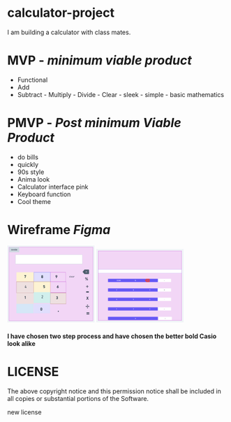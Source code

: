 # calculator-project
I am building a calculator with class mates.

# MVP - *minimum viable product*
  
  - Functional
   - Add
   - Subtract
    - Multiply
    - Divide
    - Clear
    - sleek
    - simple
    - basic mathematics


# PMVP - *Post minimum Viable Product*

- do bills
- quickly
- 90s style
- Anima look
- Calculator interface pink
-  Keyboard function
-  Cool theme

# Wireframe *Figma*

<img src="calculator1.png" alt="WireFrame" style="width:200px;"/>
<img src="calculator.png" alt="WireFrame" style="width:200px;"/>

####  I have chosen two step process and have chosen the better bold  Casio look alike

<!-- 
  # h1

  ## h2

  ### h3

  #### h4

  ##### h5 -->


<!-- **This is Bold Text**
*This is Italic Text*
>this is a block quote
- item 1
- item 2

1. item
2. item

`const dog = 'jake'`
``` const dog = 'jake'
___


  
  MIT License -->



# LICENSE



The above copyright notice and this permission notice shall be included in all
copies or substantial portions of the Software.

new license 